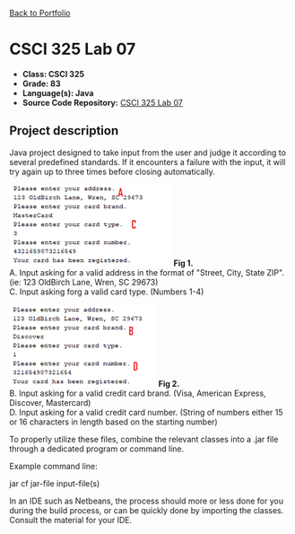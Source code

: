 [Back to Portfolio](./)

CSCI 325 Lab 07
===============

-   **Class: CSCI 325** 
-   **Grade: 83**
-   **Language(s): Java**
-   **Source Code Repository:** [CSCI 325 Lab 07](https://github.com/paulryanmc/325-Lab-07)  

## Project description
Java project designed to take input from the user and judge it according to several predefined standards. If it encounters a failure with the input, it will try again up to three times before closing automatically.

![325-Lab-07-1](images/project2demo.png)
**Fig 1.**  \
A. Input asking for a valid address in the format of "Street, City, State ZIP". (ie: 123 OldBirch Lane, Wren, SC 29673)  \
C. Input asking forg a valid card type. (Numbers 1-4)

![325-Lab-07-2](images/project2demo2.png)
**Fig 2.**  \
B. Input asking for a valid credit card brand. (Visa, American Express, Discover, Mastercard)  \
D. Input asking for a valid credit card number. (String of numbers either 15 or 16 characters in length based on the starting number)


To properly utilize these files, combine the relevant classes into a .jar file through a dedicated program or command line.

Example command line:

jar cf jar-file input-file(s)

In an IDE such as Netbeans, the process should more or less done for you during the build process, or can be quickly done by importing the classes.
Consult the material for your IDE.



